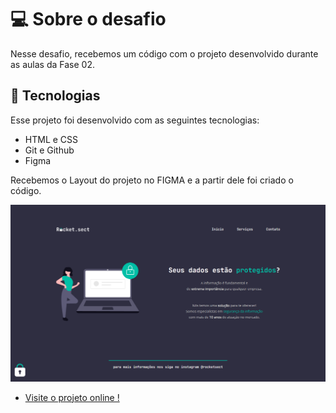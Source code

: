 # 💻 Sobre o desafio

Nesse desafio, recebemos um código com o projeto desenvolvido durante as aulas da Fase 02.

## 🚀 Tecnologias

Esse projeto foi desenvolvido com as seguintes tecnologias:

- HTML e CSS
- Git e Github
- Figma

Recebemos o Layout do projeto no FIGMA e a partir dele foi criado o código.

![desafio](/images/rocket.sect%20img.png)

- [Visite o projeto online !](https://danilojcosta.github.io/rocket.sect/)